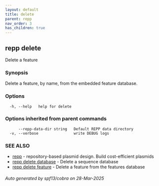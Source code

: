 ```yaml
---
layout: default
title: delete
parent: repp
nav_order: 3
has_children: true
---
```

## repp delete

Delete a feature

### Synopsis

Delete a feature, by name, from the embedded feature database.

### Options

```
  -h, --help   help for delete
```

### Options inherited from parent commands

```
      --repp-data-dir string   Default REPP data directory
  -v, --verbose                write DEBUG logs
```

### SEE ALSO

* [repp](repp)	 - repository-based plasmid design. Build cost-efficient plasmids
* [repp delete database](repp_delete_database)	 - Delete a sequence database
* [repp delete feature](repp_delete_feature)	 - Delete a feature from the features database

###### Auto generated by spf13/cobra on 28-Mar-2025
